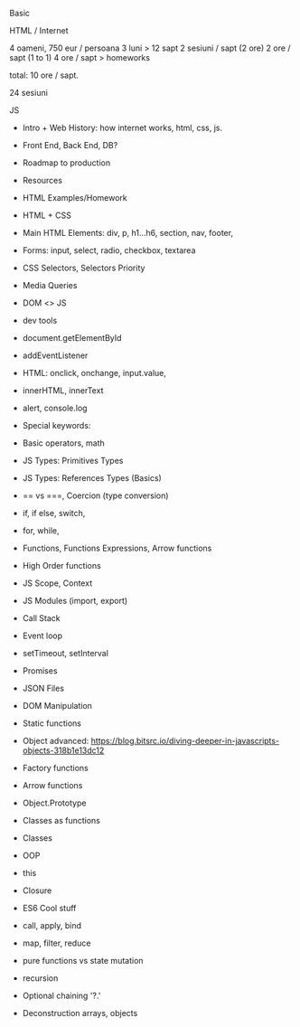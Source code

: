 Basic



HTML / Internet

4 oameni, 750 eur / persoana
3 luni > 12 sapt
2 sesiuni / sapt (2 ore)
2 ore / sapt (1 to 1)
4 ore / sapt > homeworks

total: 10 ore / sapt.


24 sesiuni



JS
  - Intro + Web History: how internet works, html, css, js.
  - Front End, Back End, DB?
  - Roadmap to production
  - Resources
  - HTML Examples/Homework

  - HTML + CSS 
  - Main HTML Elements: div, p, h1...h6, section, nav, footer,
  - Forms: input, select, radio, checkbox, textarea
  - CSS Selectors, Selectors Priority
  - Media Queries 

  - DOM <> JS 
  - dev tools
  - document.getElementById
  - addEventListener
  - HTML: onclick, onchange, input.value, 
  - innerHTML, innerText
  - alert, console.log

  - Special keywords:
  - Basic operators, math
  - JS Types: Primitives Types
  
  - JS Types: References Types (Basics)
  - == vs ===, Coercion (type conversion)

  - if, if else, switch,
  - for, while,  


  - Functions, Functions Expressions, Arrow functions
  - High Order functions
  - JS Scope, Context
  - JS Modules (import, export)
  - Call Stack
  - Event loop
  - setTimeout, setInterval
  - Promises
  - JSON Files
  - DOM Manipulation
  - Static functions
  - Object advanced: https://blog.bitsrc.io/diving-deeper-in-javascripts-objects-318b1e13dc12
  - Factory functions
  - Arrow functions
  - Object.Prototype
  - Classes as functions
  - Classes 
  - OOP
  - this
  - Closure
  - ES6 Cool stuff
  - call, apply, bind
  - map, filter, reduce
  - pure functions vs state mutation
  - recursion
  - Optional chaining '?.'
  - Deconstruction arrays, objects
  

